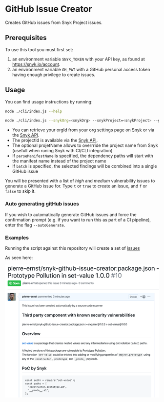 # GitHub Issue Creator

Creates GitHub issues from Snyk Project issues.

## Prerequisites

To use this tool you must first set:
1. an environment variable `SNYK_TOKEN` with your API key, as found at https://snyk.io/account.
1. an environment variable `GH_PAT` with a GitHub personal access token having enough privilege to create issues.

## Usage
You can find usage instructions by running:

```bash
node ./cli/index.js --help
```

```bash
node ./cli/index.js --snykOrg=<snykOrg> --snykProject=<snykProject> --ghOwner=<ghOwner> --ghRepo=<ghRepo> --ghLabels=<ghLabel>,... --projectName=<projectName> --parseManifestName --batch --autoGenerate
```

- You can retrieve your orgId from your org settings page on [Snyk](https://snyk.io) or via the [Snyk API](https://snyk.docs.apiary.io/#reference/organisations/the-snyk-organisation-for-a-request/list-all-the-organisations-a-user-belongs-to).
- The projectId is available via the [Snyk API](https://snyk.docs.apiary.io/#reference/projects/projects-by-organisation/list-all-projects).
- The optional projetName allows to overrride the project name from Snyk (usefull when runing Snyk with CI/CLI integration)
- If `parseManifestName` is specified, the dependency paths will start with the manifest name instead of the project name
- If `batch` is specified, the selected findings will be combined into a single GitHub issue

You will be presented with a list of *high* and *medium* vulnerability issues to
generate a GitHub issue for. Type `t` or `true` to create an issue,
and `f` or `false` to skip it.

### Auto generating gitHub issues

If you wish to automatically generate GitHub issues and force the confirmation prompt (e.g. if you want to run this as part of a CI pipeline), enter the flag `--autoGenerate`.

### Examples

Running the script against this repository will create a set of [issues](https://github.com/pierre-ernst/snyk-github-issue-creator/issues)


As seen here:

![screen shot of a created issue](screenshot-issue-dogfooding.png)


